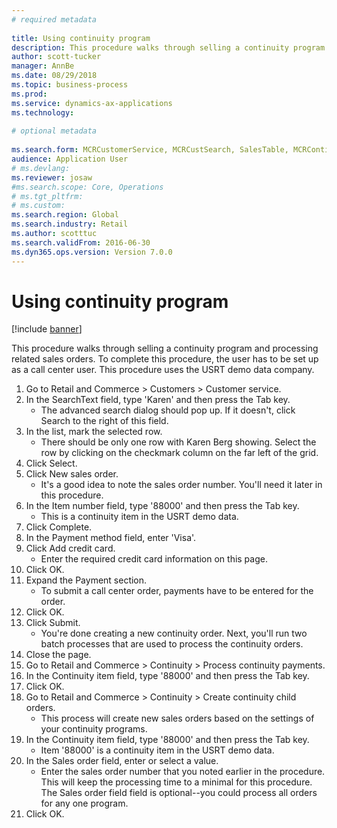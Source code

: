 ```yaml
--- 
# required metadata 
 
title: Using continuity program
description: This procedure walks through selling a continuity program and processing related sales orders. 
author: scott-tucker
manager: AnnBe 
ms.date: 08/29/2018
ms.topic: business-process 
ms.prod:  
ms.service: dynamics-ax-applications 
ms.technology:  
 
# optional metadata 
 
ms.search.form: MCRCustomerService, MCRCustSearch, SalesTable, MCRContinuityCustInfo, MCRCustPaymLookup, CreditCardTokenization, CreditCardLookup, MCRSalesOrderRecap   
audience: Application User 
# ms.devlang:  
ms.reviewer: josaw
#ms.search.scope: Core, Operations 
# ms.tgt_pltfrm:  
# ms.custom:  
ms.search.region: Global
ms.search.industry: Retail
ms.author: scotttuc
ms.search.validFrom: 2016-06-30 
ms.dyn365.ops.version: Version 7.0.0 
---
```

# Using continuity program

[!include [banner](../includes/banner.md)]

This procedure walks through selling a continuity program and processing related sales orders. To complete this procedure, the user has to be set up as a call center user. This procedure uses the USRT demo data company.

1. Go to Retail and Commerce > Customers > Customer service.
2. In the SearchText field, type 'Karen' and then press the Tab key.
    * The advanced search dialog should pop up. If it doesn't, click Search to the right of this field.  
3. In the list, mark the selected row.
    * There should be only one row with Karen Berg showing. Select the row by clicking on the checkmark column on the far left of the grid.  
4. Click Select.
5. Click New sales order.
    * It's a good idea to note the sales order number. You'll need it later in this procedure.  
6. In the Item number field, type '88000' and then press the Tab key.
    * This is a continuity item in the USRT demo data.  
7. Click Complete.
8. In the Payment method field, enter 'Visa'.
9. Click Add credit card.
    * Enter the required credit card information on this page.  
10. Click OK.
11. Expand the Payment section.
    * To submit a call center order, payments have to be entered for the order.  
12. Click OK.
13. Click Submit.
    * You're done creating a new continuity order. Next, you'll run two batch processes that are used to process the continuity orders.  
14. Close the page.
15. Go to Retail and Commerce > Continuity > Process continuity payments.
16. In the Continuity item field, type '88000' and then press the Tab key.
17. Click OK.
18. Go to Retail and Commerce > Continuity > Create continuity child orders.
    * This process will create new sales orders based on the settings of your continuity programs.  
19. In the Continuity item field, type '88000' and then press the Tab key.
    * Item '88000' is a continuity item in the USRT demo data.  
20. In the Sales order field, enter or select a value.
    * Enter the sales order number that you noted earlier in the procedure. This will keep the processing time to a minimal for this procedure. The Sales order field field is optional--you could process all orders for any one program.  
21. Click OK.

